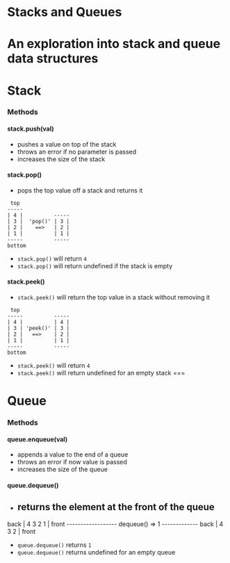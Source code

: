 # Stacks and Queues
An exploration into stack and queue data structures
===
# Stack
### Methods
#### stack.push(val)
- pushes a value on top of the stack
- throws an error if no parameter is passed
- increases the size of the stack

#### stack.pop()
- pops the top value off a stack and returns it
```
 top
-----
| 4 |          -----
| 3 |  'pop()' | 3 |
| 2 |    ==>   | 2 |
| 1 |          | 1 |
-----          -----
bottom
```
- `stack.pop()` will return `4`
- `stack.pop()` will return undefined if the stack is empty

#### stack.peek()
- `stack.peek()` will return the top value in a stack without removing it
```
 top
-----          -----
| 4 |          | 4 |
| 3 | 'peek()' | 3 |
| 2 |   ==>    | 2 |
| 1 |          | 1 |
-----          -----
bottom
```
- `stack.peek()` will return `4`
- `stack.peek()` will return undefined for an empty stack
===
# Queue
### Methods
#### queue.enqueue(val)
- appends a value to the end of a queue
- throws an error if now value is passed
- increases the size of the queue

#### queue.dequeue()
- returns the element at the front of the queue
     ------------------
back | 4   3   2   1  | front
     ------------------
          dequeue() => 1
          -------------
    back  | 4   3   2 | front 
- `queue.dequeue()` returns `1`
- `queue.dequeue()` returns undefined for an empty queue